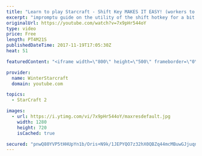 ```yaml
---
title: "Learn to play Starcraft - Shift Key MAKES IT EASY! (workers to gas, waypoints, ctrl grps, moving)"
excerpt: "impromptu guide on the utility of the shift hotkey for a bit of everything"
originalUrl: https://youtube.com/watch?v=7x9pHr544oY
type: video
price: Free
length: PT4M21S
publishedDateTime: 2017-11-19T17:05:30Z
heat: 51

featuredContent: "<iframe width=\"800\" height=\"500\" frameborder=\"0\" src=\"https://www.youtube.com/embed/7x9pHr544oY\" allow=\"accelerometer; autoplay; encrypted-media; gyroscope; picture-in-picture\" allowfullscreen></iframe>"

provider:
  name: WinterStarcraft
  domain: youtube.com

topics:
  - StarCraft 2

images:
  - url: https://i.ytimg.com/vi/7x9pHr544oY/maxresdefault.jpg
    width: 1280
    height: 720
    isCached: true

secured: "pnwQ80YVP5tHHUpYn1b/Oris+N9k/1JEPYQO7z32hX0QBZq44mcMBuwGJjuqnuMuuW0Blruh/R8Bnilq3YGpMkToqgFbcciGwHB6qNcwv5WnMZ5ByzvYwocXWUqrIs+QIc4C/ylOdZ9kTEaqbfo4bCK+pfFKhYPMd0zXORZv2rbHwZ2mMHAzWZyVCPjseSby5L/KlLmIgVf8DV9YjHRtA2qRRPW1LUhbQpHv4RiueIfKomefOcGn2hBjA5MVbMEBlylBsqflgrAkqJ1FkBNmyHYOs1JKMXqHlJ0LC1ytL19O6+8uCOselgOu6fReAd8zBeasTclBZ9ENdT47KGfz+wmPtgYqqCxlSsclMzir5njo2Q/xDJMxKVVJrkjziwH2rkTP/mbJACyk86NC5u/WrRjCdc40l+TGDbRjyLIH+ew=;pg3iNZ/0gIw6iILDm8pQFw=="
---
```



